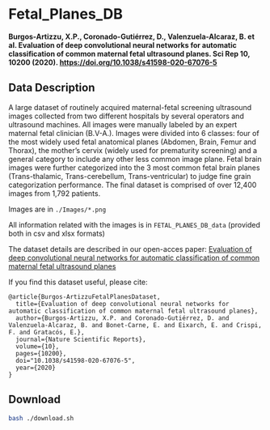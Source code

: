 <!--
 * @Author: Shuangchi He / Yulv
 * @Email: yulvchi@qq.com
 * @Date: 2022-03-29 22:07:29
 * @Motto: Entities should not be multiplied unnecessarily.
 * @LastEditors: Shuangchi He
 * @LastEditTime: 2022-04-03 22:54:49
 * @FilePath: /Awesome-Ultrasound-Standard-Plane-Detection/data/FETAL_PLANES_DB/README.md
 * @Description: Fetal_Planes_DB
 * Init from https://zenodo.org/record/3904280# FETAL_PLANES_ZENODO.zip/README.md
-->

# Fetal_Planes_DB

**Burgos-Artizzu, X.P., Coronado-Gutiérrez, D., Valenzuela-Alcaraz, B. et al. Evaluation of deep convolutional neural networks for automatic classification of common maternal fetal ultrasound planes. Sci Rep 10, 10200 (2020). https://doi.org/10.1038/s41598-020-67076-5**

## Data Description

A large dataset of routinely acquired maternal-fetal screening ultrasound images collected from two different hospitals by several operators and ultrasound machines. All images were manually labeled by an expert maternal fetal clinician (B.V-A.). Images were divided into 6 classes: four of the most widely used fetal anatomical planes (Abdomen, Brain, Femur and Thorax), the mother’s cervix (widely used for prematurity screening) and a general category to include any other less common image plane. Fetal brain images were further categorized into the 3 most common fetal brain planes (Trans-thalamic, Trans-cerebellum, Trans-ventricular) to judge fine grain categorization performance. The final dataset is comprised of over 12,400 images from 1,792 patients.

Images are in `./Images/*.png`

All information related with the images is in `FETAL_PLANES_DB_data` (provided both in csv and xlsx formats)

The dataset details are described in our open-acces paper: [Evaluation of deep convolutional neural networks for automatic classification of common maternal fetal ultrasound planes](https://rdcu.be/b47NX)

If you find this dataset useful, please cite:

    @article{Burgos-ArtizzuFetalPlanesDataset,
      title={Evaluation of deep convolutional neural networks for automatic classification of common maternal fetal ultrasound planes},
      author={Burgos-Artizzu, X.P. and Coronado-Gutiérrez, D. and Valenzuela-Alcaraz, B. and Bonet-Carne, E. and Eixarch, E. and Crispi, F. and Gratacós, E.},
      journal={Nature Scientific Reports}, 
      volume={10},
      pages={10200},
      doi="10.1038/s41598-020-67076-5",
      year={2020}
    } 

## Download

``` bash
bash ./download.sh
```
